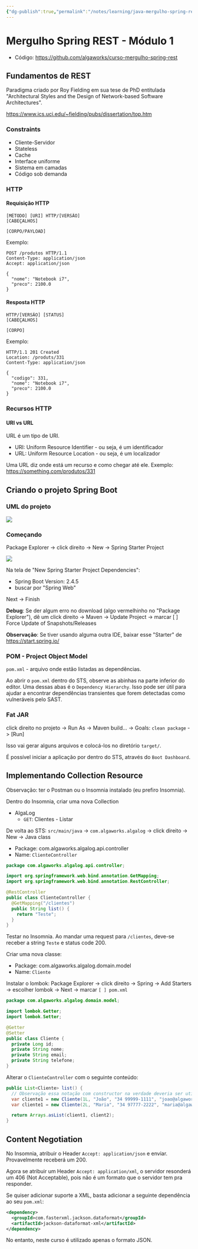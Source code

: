 ```yaml
---
{"dg-publish":true,"permalink":"/notes/learning/java-mergulho-spring-rest/modulo-01/"}
---
```


# Mergulho Spring REST - Módulo 1

- Código: <https://github.com/algaworks/curso-mergulho-spring-rest>

## Fundamentos de REST

Paradigma criado por Roy Fielding em sua tese de PhD entitulada "Architectural Styles and the Design of Network-based Software Architectures".

<https://www.ics.uci.edu/~fielding/pubs/dissertation/top.htm>

### Constraints

- Cliente-Servidor
- Stateless
- Cache
- Interface uniforme
- Sistema em camadas
- Código sob demanda

### HTTP

#### Requisição HTTP

```
[MÉTODO] [URI] HTTP/[VERSÃO]
[CABEÇALHOS]

[CORPO/PAYLOAD]
```

Exemplo:
```
POST /produtos HTTP/1.1
Content-Type: application/json
Accept: application/json

{
  "nome": "Notebook i7",
  "preco": 2100.0
}
```

#### Resposta HTTP

```
HTTP/[VERSÃO] [STATUS]
[CABEÇALHOS]

[CORPO]
```

Exemplo:
```
HTTP/1.1 201 Created
Location: /produts/331
Content-Type: application/json

{
  "codigo": 331,
  "nome": "Notebook i7",
  "preco": 2100.0
}
```


### Recursos HTTP

#### URI vs URL

URL é um tipo de URI.

- URI: Uniform Resource Identifier - ou seja, é um identificador
- URL: Uniform Resource Location - ou seja, é um localizador

Uma URL diz onde está um recurso e como chegar até ele. Exemplo: https://something.com/produtos/331



## Criando o projeto Spring Boot

### UML do projeto

![](../../assets/mergulho-spring-rest-uml.png)


### Começando

Package Explorer -> click direito -> New -> Spring Starter Project

![](../../assets/mergulho-spring-rest-starter.png)

Na tela de "New Spring Starter Project Dependencies":

- Spring Boot Version: 2.4.5
- buscar por "Spring Web"

Next -> Finish

**Debug**: Se der algum erro no download (algo vermelhinho no "Package Explorer"), dê um click direito -> Maven -> Update Project -> marcar [ ] Force Update of Snapshots/Releases

**Observação**: Se tiver usando alguma outra IDE, baixar esse "Starter" de https://start.spring.io/


### POM - Project Object Model

`pom.xml` - arquivo onde estão listadas as dependências.

Ao abrir o `pom.xml` dentro do STS, observe as abinhas na parte inferior do editor. Uma dessas abas é o `Dependency Hierarchy`. Isso pode ser útil para ajudar a encontrar dependências transientes que forem detectadas como vulneráveis pelo SAST.


### Fat JAR

click direito no projeto -> Run As -> Maven build... -> Goals: `clean package` -> [Run]

Isso vai gerar alguns arquivos e colocá-los no diretório `target/`.

É possível iniciar a aplicação por dentro do STS, através do `Boot Dashboard`.



## Implementando Collection Resource

Observação: ter o Postman ou o Insomnia instalado (eu prefiro Insomnia).

Dentro do Insomnia, criar uma nova Collection

- AlgaLog
  - `GET`: Clientes - Listar


De volta ao STS: `src/main/java` -> `com.algaworks.algalog` -> click direito -> New -> Java class

- Package: com.algaworks.algalog.api.controller
- Name: `ClienteController`

```java
package com.algaworks.algalog.api.controller;

import org.springframework.web.bind.annotation.GetMapping;
import org.springframework.web.bind.annotation.RestController;

@RestController
public class ClienteController {
  @GetMapping("/clientes")
  public String list() {
    return "Teste";
  }
}
```

Testar no Insomnia. Ao mandar uma request para `/clientes`, deve-se receber a string `Teste` e status code 200.


Criar uma nova classe:

- Package: com.algaworks.algalog.domain.model
- Name: `Cliente`

Instalar o lombok: Package Explorer -> click direito -> Spring -> Add Starters -> escolher lombok -> Next -> marcar `[ ] pom.xml`

```java
package com.algaworks.algalog.domain.model;

import lombok.Getter;
import lombok.Setter;

@Getter
@Setter
public class Cliente {
  private Long id;
  private String nome;
  private String email;
  private String telefone;
}
```

Alterar o `ClienteController` com o seguinte conteúdo:
```java
public List<Cliente> list() {
  // Observação essa notação com constructor na verdade deveria ser utilizando setters
  var cliente1 = new Cliente(1L, "João", "34 99999-1111", "joao@algaworks.com");
  var cliente1 = new Cliente(2L, "Maria", "34 97777-2222", "maria@algaworks.com");

  return Arrays.asList(client1, client2);
}
```

## Content Negotiation

No Insomnia, atribuir o Header `Accept: application/json` e enviar. Provavelmente receberá um 200.

Agora se atribuir um Header `Accept: application/xml`, o servidor resonderá um 406 (Not Acceptable), pois não é um formato que o servidor tem pra responder.

Se quiser adicionar suporte a XML, basta adicionar a seguinte dependência ao seu `pom.xml`:
```xml
<dependency>
  <groupId>com.fasterxml.jackson.dataformat</groupId>
  <artifactId>jackson-dataformat-xml</artifactId>
</dependency>
```

No entanto, neste curso é utilizado apenas o formato JSON.

